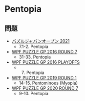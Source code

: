 # Pentopia

## 問題
- [パズルジャパンオープン 2021](../questions/jwpc2021.md)
	- 7.1-2. Pentopia
- [WPF PUZZLE GP 2016 ROUND 7](../questions/wpfpgp2016-7.md)
	- 31-33. Pentopia
- [WPF PUZZLE GP 2016 PLAYOFFS](../questions/wpfpgp2016-po.md)
	- 7. Pentopia
- [WPF PUZZLE GP 2019 ROUND 1](../questions/wpfpgp2019-1.md)
	- 14-15. Pentominoes (Myopia)
- [WPF PUZZLE GP 2020 ROUND 7](../questions/wpfpgp2020-7.md)
	- 9-10. Pentopia
